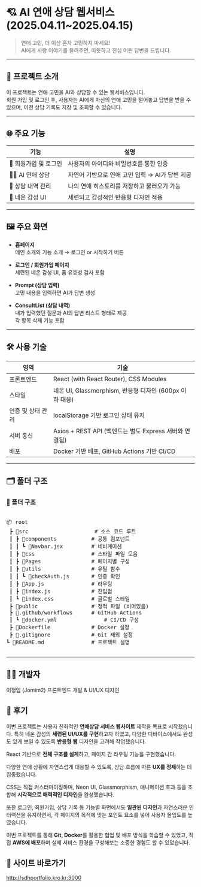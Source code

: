 # 💘 AI 연애 상담 웹서비스(2025.04.11~2025.04.15)

> 연애 고민, 더 이상 혼자 고민하지 마세요!  
> AI에게 사랑 이야기를 들려주면, 따뜻하고 진심 어린 답변을 드립니다.

---

## 🧠 프로젝트 소개

이 프로젝트는 연애 고민을 AI와 상담할 수 있는 웹서비스입니다.  
회원 가입 및 로그인 후, 사용자는 AI에게 자신의 연애 고민을 털어놓고 답변을 받을 수 있으며, 이전 상담 기록도 저장 및 조회할 수 있습니다.

---

## 🌐 주요 기능

| 기능 | 설명 |
|------|------|
| 🔐 회원가입 및 로그인 | 사용자의 아이디와 비밀번호를 통한 인증 |
| 🧑‍💬 AI 연애 상담 | 자연어 기반으로 연애 고민 입력 → AI가 답변 제공 |
| 📝 상담 내역 관리 | 나의 연애 히스토리를 저장하고 불러오기 가능 |
| 🌈 네온 감성 UI | 세련되고 감성적인 반응형 디자인 적용 |

---

## 🖼️ 주요 화면

- **홈페이지**  
  메인 소개와 기능 소개 → 로그인 or 시작하기 버튼

- **로그인 / 회원가입 페이지**  
  세련된 네온 감성 UI, 폼 유효성 검사 포함

- **Prompt (상담 입력)**  
  고민 내용을 입력하면 AI가 답변 생성

- **ConsultList (상담 내역)**  
  내가 입력했던 질문과 AI의 답변 리스트 형태로 제공  
  각 항목 삭제 기능 포함

---

## 🛠️ 사용 기술

| 영역 | 기술 |
|------|------|
| 프론트엔드 | React (with React Router), CSS Modules |
| 스타일 | 네온 UI, Glassmorphism, 반응형 디자인 (600px 이하 대응) |
| 인증 및 상태 관리 | localStorage 기반 로그인 상태 유지 |
| 서버 통신 | Axios + REST API (백엔드는 별도 Express 서버와 연결됨) |
| 배포 | Docker 기반 배포, GitHub Actions 기반 CI/CD |

---

## 🗂️ 폴더 구조

### 📁 폴더 구조

<pre>

📦 root
 ┣ 📂src                     # 소스 코드 루트
 ┃ ┣ 📂components           # 공통 컴포넌트
 ┃ ┃ ┗ 📜Navbar.jsx         # 네비게이션
 ┃ ┣ 📂css                  # 스타일 파일 모음
 ┃ ┣ 📂Pages                # 페이지별 구성
 ┃ ┣ 📂utils                # 유틸 함수
 ┃ ┃ ┗ 📜checkAuth.js       # 인증 확인
 ┃ ┣ 📜App.js               # 라우팅
 ┃ ┣ 📜index.js             # 진입점
 ┃ ┗ 📜index.css            # 글로벌 스타일
 ┣ 📂public                 # 정적 파일 (비어있음)
 ┣ 📂.github/workflows      # GitHub Actions
 ┃ ┗ 📜docker.yml               # CI/CD 구성
 ┣ 📜Dockerfile             # Docker 설정
 ┣ 📜.gitignore             # Git 제외 설정
┗ 📜README.md               # 프로젝트 설명

</pre>
---

## 👨‍💻 개발자
이정임 (Jomim2)
프론트엔드 개발 & UI/UX 디자인

## 📜 후기
이번 프로젝트는 사용자 친화적인 **연애상담 서비스 웹사이트** 제작을 목표로 시작했습니다.
특히 네온 감성의 **세련된 UI/UX를 구현**하고자 하였고, 다양한 디바이스에서도 완성도 있게 보일 수 있도록 **반응형 웹** 디자인을 고려해 작업했습니다.

React 기반으로 **전체 구조를 설계**하고, 페이지 간 라우팅 기능을 구현했습니다.

다양한 연애 상황에 자연스럽게 대응할 수 있도록, 상담 흐름에 따른 **UX를 정제**하는 데 집중했습니다.

CSS는 직접 커스터마이징하며, Neon UI, Glassmorphism, 애니메이션 효과 등을 조합해 **시각적으로 매력적인 디자인**을 완성했습니다.

또한 로그인, 회원가입, 상담 기록 등 기능별 화면에서도 **일관된 디자인**과 자연스러운 인터랙션을 유지하면서,
각 페이지의 목적에 맞는 포인트 요소를 넣어 사용자 몰입도를 높였습니다.

이번 프로젝트를 통해 **Git, Docker**를 활용한 협업 및 배포 방식을 학습할 수 있었고,
직접 **AWS에 배포**하며 실제 서비스 환경을 구성해보는 소중한 경험도 할 수 있었습니다.

## 🔗 사이트 바로가기
 http://sdhportfolio.kro.kr:3000
